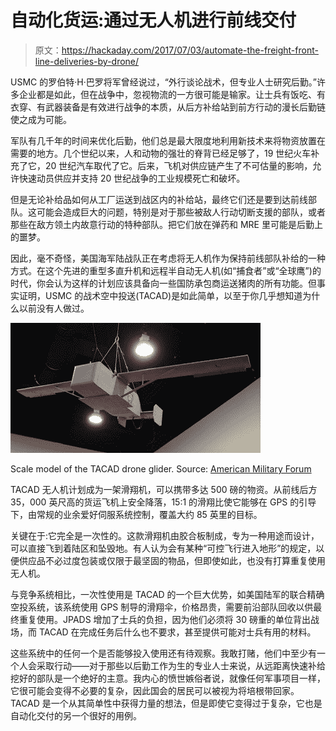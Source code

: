 # 自动化货运:通过无人机进行前线交付

> 原文：<https://hackaday.com/2017/07/03/automate-the-freight-front-line-deliveries-by-drone/>

USMC 的罗伯特·H·巴罗将军曾经说过，“外行谈论战术，但专业人士研究后勤。”许多企业都是如此，但在战争中，忽视物流的一方很可能是输家。让士兵有饭吃、有衣穿、有武器装备是有效进行战争的本质，从后方补给站到前方行动的漫长后勤链使之成为可能。

军队有几千年的时间来优化后勤，他们总是最大限度地利用新技术来将物资放置在需要的地方。几个世纪以来，人和动物的强壮的脊背已经足够了，19 世纪火车补充了它，20 世纪汽车取代了它。后来，飞机对供应链产生了不可估量的影响，允许快速动员供应并支持 20 世纪战争的工业规模死亡和破坏。

但是无论补给品如何从工厂运送到战区内的补给站，最终它们还是要到达前线部队。这可能会造成巨大的问题，特别是对于那些被敌人行动切断支援的部队，或者那些在敌方领土内故意行动的特种部队。把它们放在弹药和 MRE 里可能是后勤上的噩梦。

因此，毫不奇怪，美国海军陆战队正在考虑将无人机作为保持前线部队补给的一种方式。在这个先进的重型多直升机和远程半自动无人机(如“捕食者”或“全球鹰”)的时代，你会认为这样的计划应该具备向一些国防承包商运送猪肉的所有功能。但事实证明，USMC 的战术空中投送(TACAD)是如此简单，以至于你几乎想知道为什么以前没有人做过。

[![](img/28f1c30ebe9318a54bc75ea1a235a9c9.png)](https://hackaday.com/wp-content/uploads/2017/04/mjg4ntkwma.jpg)

Scale model of the TACAD drone glider. Source: [American Military Forum](http://www.americanmilitaryforum.com/forums/threads/us-marines-testing-disposable-drone.2049/)

TACAD 无人机计划成为一架滑翔机，可以携带多达 500 磅的物资。从前线后方 35，000 英尺高的货运飞机上安全降落，15:1 的滑翔比使它能够在 GPS 的引导下，由常规的业余爱好伺服系统控制，覆盖大约 85 英里的目标。

关键在于:它完全是一次性的。这款滑翔机由胶合板制成，专为一种用途而设计，可以直接飞到着陆区和坠毁地。有人认为会有某种“可控飞行进入地形”的规定，以便供应品不必过度包装或仅限于最坚固的物品，但即使如此，也没有打算重复使用无人机。

与竞争系统相比，一次性使用是 TACAD 的一个巨大优势，如美国陆军的联合精确空投系统，该系统使用 GPS 制导的滑翔伞，价格昂贵，需要前沿部队回收以供最终重复使用。JPADS 增加了士兵的负担，因为他们必须将 30 磅重的单位背出战场，而 TACAD 在完成任务后什么也不要求，甚至提供可能对士兵有用的材料。

这些系统中的任何一个是否能够投入使用还有待观察。我敢打赌，他们中至少有一个人会采取行动——对于那些以后勤工作为生的专业人士来说，从远距离快速补给挖好的部队是一个绝好的主意。我内心的愤世嫉俗者说，就像任何军事项目一样，它很可能会变得不必要的复杂，因此国会的居民可以被视为将培根带回家。TACAD 是一个从其简单性中获得力量的想法，但是即使它变得过于复杂，它也是自动化交付的另一个很好的用例。